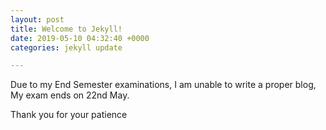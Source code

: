 ```yaml
---
layout: post
title: Welcome to Jekyll!
date: 2019-05-10 04:32:40 +0000
categories: jekyll update

---
```

Due to my End Semester examinations, I am unable to write a proper blog,  
My exam ends on 22nd May.

Thank you for your patience
